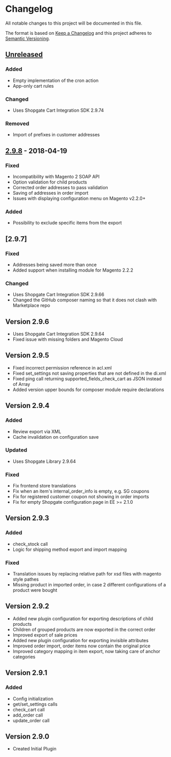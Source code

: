# Changelog

All notable changes to this project will be documented in this file.

The format is based on [Keep a Changelog](http://keepachangelog.com/) and this project adheres to [Semantic Versioning](http://semver.org/).

## [Unreleased]
### Added
 - Empty implementation of the cron action
 - App-only cart rules
### Changed
 - Uses Shopgate Cart Integration SDK 2.9.74
### Removed
 - Import of prefixes in customer addresses

## [2.9.8] - 2018-04-19
### Fixed
 - Incompatibility with Magento 2 SOAP API
 - Option validation for child products
 - Corrected order addresses to pass validation
 - Saving of addresses in order import
 - Issues with displaying configuration menu on Magento v2.2.0+
### Added
 - Possibility to exclude specific items from the export

## [2.9.7]
### Fixed
 - Addresses being saved more than once
 - Added support when installing module for Magento 2.2.2
### Changed
 - Uses Shopgate Cart Integration SDK 2.9.66
 - Changed the GitHub composer naming so that it does not clash with Marketplace repo

## Version 2.9.6
 - Uses Shopgate Cart Integration SDK 2.9.64
 - Fixed issue with missing folders and Magento Cloud

## Version 2.9.5
 - Fixed incorrect permission reference in acl.xml
 - Fixed set_settings not saving properties that are not defined in the di.xml
 - Fixed ping call returning supported_fields_check_cart as JSON instead of Array
 - Added version upper bounds for composer module require declarations

## Version 2.9.4
### Added
 - Review export via XML
 - Cache invalidation on configuration save
### Updated
 - Uses Shopgate Library 2.9.64
### Fixed
 - Fix frontend store translations
 - Fix when an item's internal_order_info is empty, e.g. SG coupons
 - Fix for registered customer coupon not showing in order imports
 - Fix for empty Shopgate configuration page in EE >= 2.1.0

## Version 2.9.3
### Added
 - check_stock call
 - Logic for shipping method export and import mapping
### Fixed
 - Translation issues by replacing relative path for xsd files with magento style pathes
 - Missing product in imported order, in case 2 different configurations of a product were bought

## Version 2.9.2
 - Added new plugin configuration for exporting descriptions of child products
 - Children of grouped products are now exported in the correct order
 - Improved export of sale prices
 - Added new plugin configuration for exporting invisible attributes
 - Improved order import, order items now contain the original price
 - Improved category mapping in item export, now taking care of anchor categories

## Version 2.9.1
### Added
 - Config initialization
 - get/set_settings calls
 - check_cart call
 - add_order call
 - update_order call

## Version 2.9.0
 - Created Initial Plugin

[Unreleased]: https://github.com/shopgate/cart-integration-magento2-base/compare/2.9.8...HEAD
[2.9.8]: https://github.com/shopgate/cart-integration-magento2-base/compare/2.9.7...2.9.8

